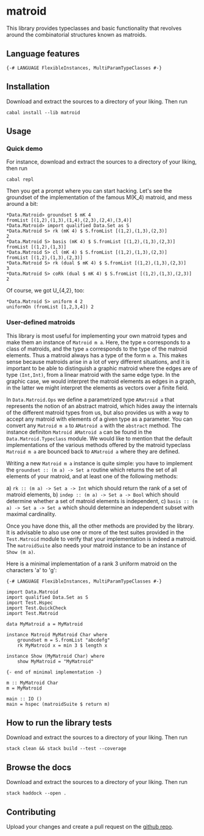 # matroid

This library provides typeclasses and basic functionality that revolves around the combinatorial structures
known as matroids.

## Language features

```
{-# LANGUAGE FlexibleInstances, MultiParamTypeClasses #-}
```

## Installation

Download and extract the sources to a directory of your liking. Then run
```
cabal install --lib matroid
```


## Usage

### Quick demo

For instance, download and extract the sources to a directory of your liking, then run
```
cabal repl
```

Then you get a prompt where you can start hacking. Let's see the groundset of the implementation
of the famous M(K_4) matroid, and mess around a bit:
```
*Data.Matroid> groundset $ mK 4
fromList [(1,2),(1,3),(1,4),(2,3),(2,4),(3,4)]
*Data.Matroid> import qualified Data.Set as S
*Data.Matroid S> rk (mK 4) $ S.fromList [(1,2),(1,3),(2,3)]
2
*Data.Matroid S> basis (mK 4) $ S.fromList [(1,2),(1,3),(2,3)]
fromList [(1,2),(1,3)]
*Data.Matroid S> cl (mK 4) $ S.fromList [(1,2),(1,3),(2,3)]
fromList [(1,2),(1,3),(2,3)]
*Data.Matroid S> rk (dual $ mK 4) $ S.fromList [(1,2),(1,3),(2,3)]
3
*Data.Matroid S> coRk (dual $ mK 4) $ S.fromList [(1,2),(1,3),(2,3)]
2
```
Of course, we got U_{4,2}, too:
```
*Data.Matroid S> uniform 4 2
uniformOn (fromList [1,2,3,4]) 2
```

### User-defined matroids

This library is most useful for implementing your own matroid types and make them an instance of ```Matroid m a```.
Here, the type ```m``` corresponds to a class of matroids, and the type ```a``` corresponds to the type of the matroid
elements. Thus a matroid always has a type of the form ```m a```. This makes sense because matroids arise in a lot of very
different situations, and it is important to be able to distinguish a graphic matroid where the edges are of type ```(Int,Int)```, 
from a linear matroid with the same edge type. In the graphic case, we would interpret the matroid elements as edges in a graph,
in the latter we might interpret the elements as vectors over a finite field.

In ```Data.Matroid.Ops``` we define a parametrized type ```AMatroid a``` that represents the notion of an abstract matroid,
which hides away the internals of the different matroid types from us, but also provides us with a way to accept any matroid
with elements of a given type as a parameter. You can convert any ```Matroid m a``` to ```AMatroid a``` with the ```abstract```
method. The instance definiton ```Matroid AMatroid a``` can be found in the ```Data.Matroid.Typeclass``` module. We would
like to mention that the default implementations of the various methods offered by the matroid typeclass ```Matroid m a``` 
are bounced back to ```AMatroid a``` where they are defined.

Writing a new ```Matroid m a``` instance is quite simple: you have to implement the ```groundset :: (m a) -> Set a``` routine
which returns the set of all elements of your matroid, and at least one of the following methods:

a) ```rk :: (m a) -> Set a -> Int``` which should return the rank of a set of matroid elements,
b) ```indep :: (m a) -> Set a -> Bool``` which should determine whether a set of matroid elements is independent,
c) ```basis :: (m a) -> Set a -> Set a``` which should determine an independent subset with maximal cardinality.

Once you have done this, all the other methods are provided by the library. It is advisable to also use one or more
of the test suites provided in the ```Test.Matroid``` module to verify that your implementation is indeed a matroid.
The ```matroidSuite``` also needs your matroid instance to be an instance of ```Show (m a)```.

Here is a minimal implementation of a rank 3 uniform matroid on the characters 'a' to 'g':
```
{-# LANGUAGE FlexibleInstances, MultiParamTypeClasses #-}

import Data.Matroid
import qualified Data.Set as S
import Test.Hspec
import Test.QuickCheck
import Test.Matroid

data MyMatroid a = MyMatroid

instance Matroid MyMatroid Char where
    groundset m = S.fromList "abcdefg"
    rk MyMatroid x = min 3 $ length x

instance Show (MyMatroid Char) where
    show MyMatroid = "MyMatroid"

{- end of minimal implementation -}

m :: MyMatroid Char
m = MyMatroid

main :: IO ()
main = hspec (matroidSuite $ return m)
```
## How to run the library tests

Download and extract the sources to a directory of your liking. Then run
```
stack clean && stack build --test --coverage
```

## Browse the docs

Download and extract the sources to a directory of your liking. Then run
```
stack haddock --open .
```

## Contributing

Upload your changes and create a pull request on the [github repo](https://github.com/alb-i/h-matroid).